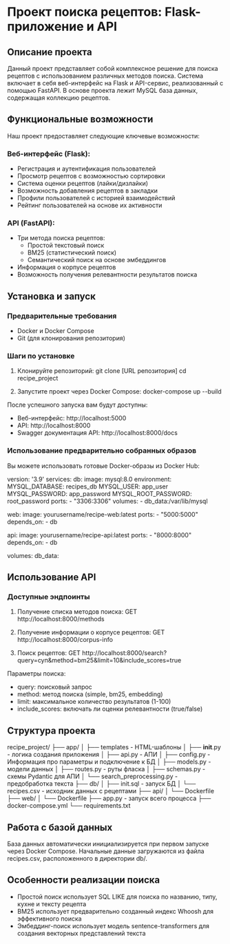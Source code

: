 # Проект поиска рецептов: Flask-приложение и API

## Описание проекта
Данный проект представляет собой комплексное решение для поиска рецептов с использованием различных методов поиска. Система включает в себя веб-интерфейс на Flask и API-сервис, реализованный с помощью FastAPI. В основе проекта лежит MySQL база данных, содержащая коллекцию рецептов.

## Функциональные возможности
Наш проект предоставляет следующие ключевые возможности:

### Веб-интерфейс (Flask):
- Регистрация и аутентификация пользователей
- Просмотр рецептов с возможностью сортировки
- Система оценки рецептов (лайки/дизлайки)
- Возможность добавления рецептов в закладки
- Профили пользователей с историей взаимодействий
- Рейтинг пользователей на основе их активности

### API (FastAPI):
- Три метода поиска рецептов:
  - Простой текстовый поиск
  - BM25 (статистический поиск)
  - Семантический поиск на основе эмбеддингов
- Информация о корпусе рецептов
- Возможность получения релевантности результатов поиска

## Установка и запуск

### Предварительные требования
- Docker и Docker Compose
- Git (для клонирования репозитория)

### Шаги по установке

1. Клонируйте репозиторий:
git clone [URL репозитория]
cd recipe_project

2. Запустите проект через Docker Compose:
docker-compose up --build

После успешного запуска вам будут доступны:
- Веб-интерфейс: http://localhost:5000
- API: http://localhost:8000
- Swagger документация API: http://localhost:8000/docs

### Использование предварительно собранных образов
Вы можете использовать готовые Docker-образы из Docker Hub:

version: '3.9'
services:
  db:
    image: mysql:8.0
    environment:
      MYSQL_DATABASE: recipes_db
      MYSQL_USER: app_user
      MYSQL_PASSWORD: app_password
      MYSQL_ROOT_PASSWORD: root_password
    ports:
      - "3306:3306"
    volumes:
      - db_data:/var/lib/mysql

  web:
    image: yourusername/recipe-web:latest
    ports:
      - "5000:5000"
    depends_on:
      - db

  api:
    image: yourusername/recipe-api:latest
    ports:
      - "8000:8000"
    depends_on:
      - db

volumes:
  db_data:

## Использование API

### Доступные эндпоинты

1. Получение списка методов поиска:
GET http://localhost:8000/methods

2. Получение информации о корпусе рецептов:
GET http://localhost:8000/corpus-info

3. Поиск рецептов:
GET http://localhost:8000/search?query=суп&method=bm25&limit=10&include_scores=true

Параметры поиска:
- query: поисковый запрос
- method: метод поиска (simple, bm25, embedding)
- limit: максимальное количество результатов (1-100)
- include_scores: включать ли оценки релевантности (true/false)

## Структура проекта
recipe_project/
├── app/
│   ├── templates - HTML-шаблоны
│   ├── __init__.py - логика создания приложения
│   ├── api.py - АПИ
│   ├── config.py - Информация про параметры и подключение к БД
│   ├── models.py - модели данных
│   ├── routes.py - руты фласка
│   ├── schemas.py - схемы Pydantic для АПИ
│   └── search_preprocessing.py - предобработка текста
├── db/
│   ├── init.sql - запуск БД
│   └── recipes.csv - исходник данных с рецептами
├── api/
│   └── Dockerfile
├── web/
│   └── Dockerfile
├── app.py - запуск всего процесса
├── docker-compose.yml
└── requirements.txt

## Работа с базой данных
База данных автоматически инициализируется при первом запуске через Docker Compose. Начальные данные загружаются из файла recipes.csv, расположенного в директории db/.

## Особенности реализации поиска
- Простой поиск использует SQL LIKE для поиска по названию, типу, кухне и тексту рецепта
- BM25 использует предварительно созданный индекс Whoosh для эффективного поиска
- Эмбеддинг-поиск использует модель sentence-transformers для создания векторных представлений текста
